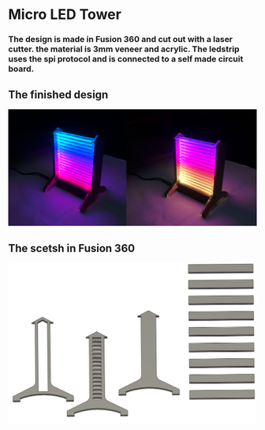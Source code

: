 # Micro LED Tower
### The design is made in Fusion 360 and cut out with a laser cutter. the material is 3mm veneer and acrylic. The ledstrip uses the spi protocol and is connected to a self made circuit board.
## The finished design
<p align="center">
  <img width="900" src="https://github.com/torbrodtkorb/micro-led-tower/blob/master/graphics/micro_led_tower.png">
</p>

## The scetsh in Fusion 360
<p align="center">
  <img width="900" src="https://github.com/torbrodtkorb/micro-led-tower/blob/master/graphics/mini-led-tower.PNG">
</p>
